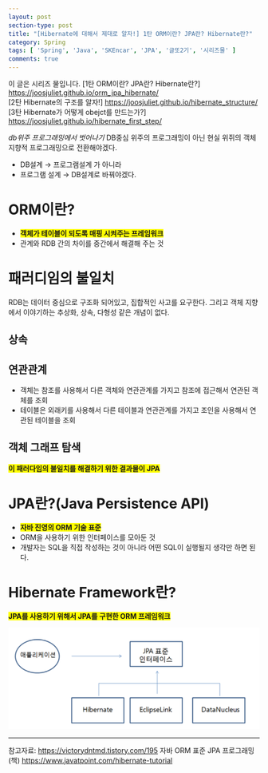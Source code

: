 ```yaml
---
layout: post
section-type: post
title: "[Hibernate에 대해서 제대로 알자!] 1탄 ORM이란? JPA란? Hibernate란?"
category: Spring
tags: [ 'Spring', 'Java', 'SKEncar', 'JPA', '글또2기', '시리즈물' ]
comments: true
---
```

이 글은 시리즈 물입니다.
[1탄 ORM이란? JPA란? Hibernate란?] https://joosjuliet.github.io/orm_jpa_hibernate/  
[2탄 Hibernate의 구조를 알자!] https://joosjuliet.github.io/hibernate_structure/  
[3탄 Hibernate가 어떻게 obejct를 만드는가?] https://joosjuliet.github.io/hibernate_first_step/  


*db위주 프로그래밍에서 벗어나기*
DB중심 위주의 프로그래밍이 아닌 현실 위쥐의 객체지향적 프로그래밍으로 전환해야겠다.
- DB설계 → 프로그램설계 가 아니라
- 프로그램 설계 → DB설계로 바꿔야겠다.

# ORM이란?
- <span style="background-color:yellow"><b>객체가 테이블이 되도록 매핑 시켜주는 프레임워크</b></span>
- 관계와 RDB 간의 차이를 중간에서 해결해 주는 것

# 패러디임의 불일치
RDB는 데이터 중심으로 구조화 되어있고, 집합적인 사고를 요구한다.
그리고 객체 지향에서 이야기하는 추상화, 상속, 다형성 같은 개념이 없다.

## 상속

## 연관관계
- 객체는 참조를 사용해서 다른 객체와 연관관계를 가지고 참조에 접근해서 연관된 객체를 조회
- 테이블은 외래키를 사용해서 다른 테이블과 연관관계를 가지고 조인을 사용해서 연관된 테이블을 조회

## 객체 그래프 탐색
<span style="background-color:yellow"><b>이 패러다임의 불일치를 해결하기 위한 결과물이 JPA</b></span>


# JPA란?(Java Persistence API)
- <span style="background-color:yellow"><b>자바 진영의 ORM 기술 표준</b></span>
- ORM을 사용하기 위한 인터페이스를 모아둔 것
- 개발자는 SQL을 직접 작성하는 것이 아니라 어떤 SQL이 실행될지 생각만 하면 된다.

# Hibernate Framework란?
<span style="background-color:yellow"><b>JPA를 사용하기 위해서 JPA를 구현한 ORM 프레임워크</b></span>

<img alt="success" src = "/images/2019-01-31-hibernate/Hibernate.png"/>



---
참고자료:
https://victorydntmd.tistory.com/195
자바 ORM 표준 JPA 프로그래밍 (책)
https://www.javatpoint.com/hibernate-tutorial
